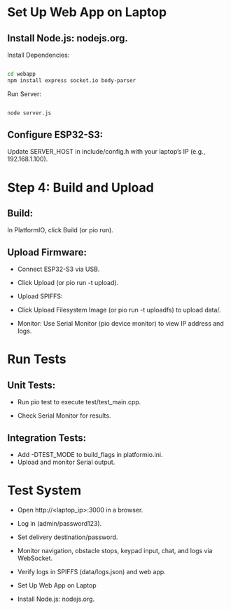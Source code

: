 # Set Up Web App on Laptop
## Install Node.js: nodejs.org.

Install Dependencies:
```bash

cd webapp
npm install express socket.io body-parser
```
Run Server:
```bash

node server.js
```
## Configure ESP32-S3:
Update SERVER_HOST in include/config.h with your laptop’s IP (e.g., 192.168.1.100).

# Step 4: Build and Upload
## Build:
In PlatformIO, click Build (or pio run).

## Upload Firmware:
* Connect ESP32-S3 via USB.
* Click Upload (or pio run -t upload).
* Upload SPIFFS:
* Click Upload Filesystem Image (or pio run -t uploadfs) to upload data/.

* Monitor: Use Serial Monitor (pio device monitor) to view IP address and logs.

# Run Tests
## Unit Tests:
* Run pio test to execute test/test_main.cpp.

* Check Serial Monitor for results.

## Integration Tests:
* Add -DTEST_MODE to build_flags in platformio.ini.
* Upload and monitor Serial output.

# Test System
* Open http://<laptop_ip>:3000 in a browser.

* Log in (admin/password123).

* Set delivery destination/password.

* Monitor navigation, obstacle stops, keypad input, chat, and logs via WebSocket.

* Verify logs in SPIFFS (data/logs.json) and web app.

* Set Up Web App on Laptop
* Install Node.js: nodejs.org.
